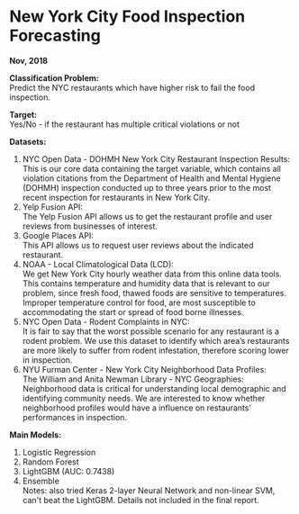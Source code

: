 # New York City Food Inspection Forecasting
**Nov, 2018**<br/>

**Classification Problem:**<br/>
Predict the NYC restaurants which have higher risk to fail the food inspection.<br/>

**Target:**<br/>
Yes/No - if the restaurant has multiple critical violations or not

**Datasets:**<br/>
1) NYC Open Data - DOHMH New York City Restaurant Inspection Results:<br/>
This is our core data containing the target variable, which contains all violation citations from the Department of Health and Mental Hygiene (DOHMH) inspection conducted up to three years prior to the most recent inspection for restaurants in New York City.<br/>
2) Yelp Fusion API:<br/>
The Yelp Fusion API allows us to get the restaurant profile and user reviews from businesses of interest.<br/>
3) Google Places API:<br/>
This API allows us to request user reviews about the indicated restaurant.<br/>
4) NOAA - Local Climatological Data (LCD):<br/>
We get New York City hourly weather data from this online data tools. This contains temperature and humidity data that is relevant to our problem, since fresh food, thawed foods are sensitive to temperatures. Improper temperature control for food, are most susceptible to accommodating the start or spread of food borne illnesses.<br/>
5) NYC Open Data - Rodent Complaints in NYC:<br/>
It is fair to say that the worst possible scenario for any restaurant is a rodent problem. We use this dataset to identify which area’s restaurants are more likely to suffer from rodent infestation, therefore scoring lower in inspection.<br/>
6) NYU Furman Center - New York City Neighborhood Data Profiles:<br/>
   The William and Anita Newman Library - NYC Geographies:<br/>
Neighborhood data is critical for understanding local demographic and identifying community needs. We are interested to know whether neighborhood profiles would have a influence on restaurants’ performances in inspection.<br/>

**Main Models:**<br/>
1) Logistic Regression<br/>
2) Random Forest<br/>
3) LightGBM (AUC: 0.7438)<br/>
4) Ensemble<br/>
Notes: also tried Keras 2-layer Neural Network and non-linear SVM, can't beat the LightGBM. Details not included in the final report.<br/>
